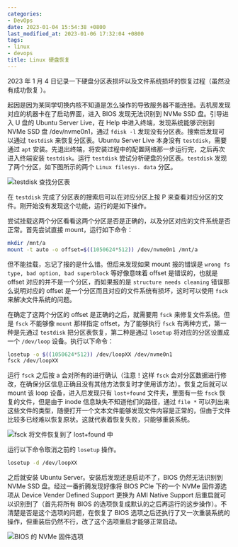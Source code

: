 ```yaml
---
categories:
- DevOps
date: 2023-01-04 15:54:38 +0800
last_modified_at: 2023-01-06 17:32:04 +0800
tags:
- linux
- devops
title: Linux 硬盘恢复
---
```


2023 年 1 月 4 日记录一下硬盘分区表损坏以及文件系统损坏的恢复过程（虽然没有成功恢复 ）。

起因是因为某同学切换内核不知道是怎么操作的导致服务器不能连接。去机房发现对应的机器卡在了启动界面，进入 BIOS 发现无法识别到 NVMe SSD 盘。引导进入 U 盘的 Ubuntu Server Live，在 Help 中进入终端，发现系统能够识别到 NVMe SSD 盘 /dev/nvme0n1，通过 `fdisk -l` 发现没有分区表。搜索后发现可以通过 `testdisk` 来恢复分区表。Ubuntu Server Live 本身没有 `testdisk`，需要通过 `apt` 安装。先退出终端，将安装过程中的配置网络那一步运行完，之后再次进入终端安装 `testdisk`。运行 `testdisk` 尝试分析硬盘的分区表。`testdisk` 发现了两个分区，如下图所示的两个 `Linux filesys. data` 分区。

![testdisk 查找分区表](https://qyzhang-obsidian.oss-cn-hangzhou.aliyuncs.com/IMG_20230104_105800.jpg)

在 `testdisk` 完成了分区表的搜索后可以在对应分区上按 P 来查看对应分区的文件。刚开始没有发现这个功能，运行的是如下操作。

尝试挂载这两个分区看看这两个分区是否是正确的，以及分区对应的文件系统是否正常。首先尝试直接 mount，运行如下命令：

```bash
mkdir /mnt/a
mount -t auto -o offset=$((1050624*512)) /dev/nvme0n1 /mnt/a
```

但不能挂载，忘记了报的是什么错。但后来发现如果 mount 报的错误是 `wrong fs type, bad option, bad superblock` 等好像意味着 offset 是错误的，也就是 offset 对应的并不是一个分区，而如果报的是 `structure needs cleaning` 错误那么说明对应的 offset 是一个分区而且对应的文件系统有损坏，这时可以使用 `fsck` 来解决文件系统的问题。

在确定了这两个分区的 offset 是正确的之后，就需要用 `fsck` 来修复文件系统。但是 `fsck` 不能够像 `mount` 那样指定 offset，为了能够执行 `fsck` 有两种方式，第一种是先通过 `testdisk` 把分区表恢复，第二种是通过 `losetup` 将对应的分区设置成一个 `/dev/loop` 设备。执行以下命令：

```bash
losetup -o $((1050624*512)) /dev/loopXX /dev/nvme0n1
fsck /dev/loopXX
```

运行 `fsck` 之后按 a 会对所有的进行确认（注意！这样 `fsck` 会对分区数据进行修改，在确保分区信息正确且没有其他方法恢复时才使用该方法）。恢复之后就可以 mount 该 loop 设备，进入后发现只有 `lost+found` 文件夹，里面有一些 `fsck` 恢复的文件，但是由于 inode 信息缺失不知道他们的路径，通过 `file *` 可以列出来这些文件的类型，随便打开一个文本文件能够发现文件内容是正常的，但由于文件比较多已经难以恢复原状。这就代表着恢复失败，只能够重装系统。

![fsck 将文件恢复到了 lost+found 中](https://qyzhang-obsidian.oss-cn-hangzhou.aliyuncs.com/IMG_20230104_115052.jpg)

运行以下命令取消之前的 `losetup` 操作。

```bash
losetup -d /dev/loopXX
```

之后就安装 Ubuntu Server。安装后发现还是启动不了，BIOS 仍然无法识别到 NVMe SSD 盘。经过一番折腾发现好像将 BIOS PCIe 下的一个 NVMe 固件源选项从 Device Vender Defined Support 更换为 AMI Native Support 后重启就可以识别到了（首先将所有 BIOS 的选项恢复成默认的之后再运行的这步操作）。不清楚是否是这个选项的问题，在恢复了 BIOS 选项之后还执行了又一次重装系统的操作，但重装后仍然不行，改了这个选项重启才能够正常启动。

![BIOS 的 NVMe 固件选项](https://qyzhang-obsidian.oss-cn-hangzhou.aliyuncs.com/IMG_20230104_141742.jpg)